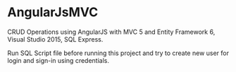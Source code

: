 # AngularJsMVC
CRUD Operations using AngularJS with MVC 5 and Entity Framework 6, Visual Studio 2015, SQL Express.

Run SQL Script file before running this project and try to create new user for login and sign-in using credentials.
